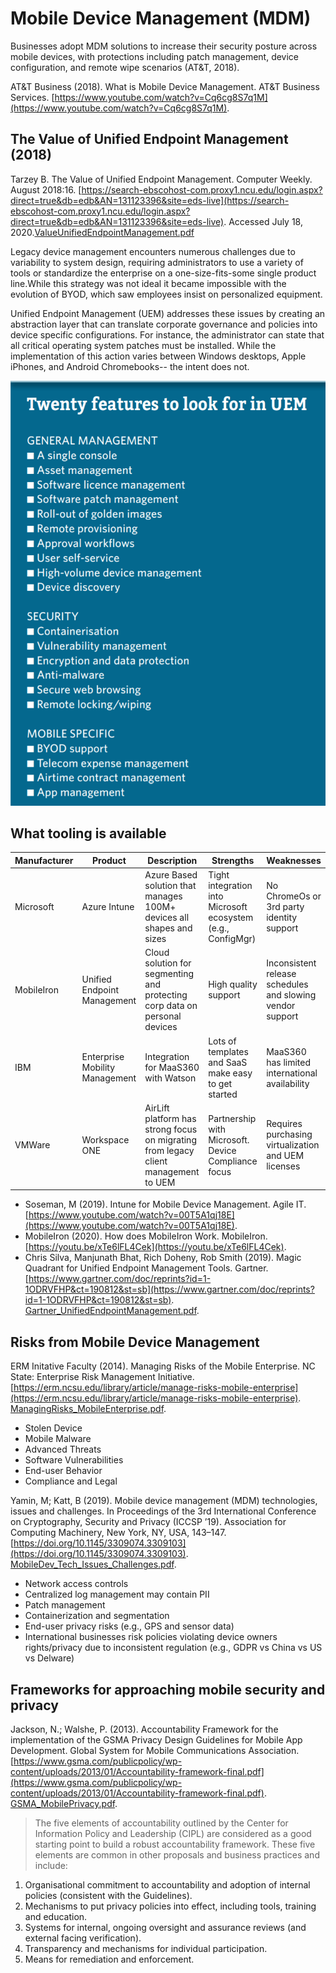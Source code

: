 # Mobile Device Management (MDM)

Businesses adopt MDM solutions to increase their security posture across mobile devices, with protections including patch management, device configuration, and remote wipe scenarios (AT&T, 2018).

AT&T Business (2018). What is Mobile Device Management.  AT&T Business Services. [https://www.youtube.com/watch?v=Cq6cg8S7q1M](https://www.youtube.com/watch?v=Cq6cg8S7q1M).

## The Value of Unified Endpoint Management (2018)

Tarzey B. The Value of Unified Endpoint Management. Computer Weekly. August 2018:16. [https://search-ebscohost-com.proxy1.ncu.edu/login.aspx?direct=true&db=edb&AN=131123396&site=eds-live](https://search-ebscohost-com.proxy1.ncu.edu/login.aspx?direct=true&db=edb&AN=131123396&site=eds-live). Accessed July 18, 2020.[ValueUnifiedEndpointManagement.pdf](ValueUnifiedEndpointManagement.pdf)

Legacy device management encounters numerous challenges due to variability to system design, requiring administrators to use a variety of tools or standardize the enterprise on a one-size-fits-some single product line.While this strategy was not ideal it became impossible with the evolution of BYOD, which saw employees insist on personalized equipment.

Unified Endpoint Management (UEM) addresses these issues by creating an abstraction layer that can translate corporate governance and policies into device specific configurations.  For instance, the administrator can state that all critical operating system patches must be installed.  While the implementation of this action varies between Windows desktops, Apple iPhones, and Android Chromebooks-- the intent does not.

![uem_features.png](uem_features.png)

## What tooling is available

| Manufacturer | Product | Description|Strengths|Weaknesses|
|--------------|---------|------------|---------|----------|
| Microsoft| Azure Intune| Azure Based solution that manages 100M+ devices all shapes and sizes|Tight integration into Microsoft ecosystem (e.g., ConfigMgr)|No ChromeOs or 3rd party identity support|
| MobileIron| Unified Endpoint Management | Cloud solution for segmenting and protecting corp data on personal devices|High quality support|Inconsistent release schedules and slowing vendor support|
| IBM| Enterprise Mobility Management| Integration for MaaS360 with Watson| Lots of templates and SaaS make easy to get started | MaaS360 has limited international availability|
| VMWare| Workspace ONE| AirLift platform has strong focus on migrating from legacy client management to UEM|Partnership with Microsoft.  Device Compliance focus| Requires purchasing virtualization and UEM licenses|

- Soseman, M (2019). Intune for Mobile Device Management. Agile IT. [https://www.youtube.com/watch?v=00T5A1qj18E](https://www.youtube.com/watch?v=00T5A1qj18E).
- MobileIron (2020). How does MobileIron Work. MobileIron. [https://youtu.be/xTe6lFL4Cek](https://youtu.be/xTe6lFL4Cek).
- Chris Silva, Manjunath Bhat, Rich Doheny, Rob Smith (2019). Magic Quadrant for Unified Endpoint Management Tools. Gartner. [https://www.gartner.com/doc/reprints?id=1-1ODRVFHP&ct=190812&st=sb](https://www.gartner.com/doc/reprints?id=1-1ODRVFHP&ct=190812&st=sb). [Gartner_UnifiedEndpointManagement.pdf](Gartner_UnifiedEndpointManagement.pdf).


## Risks from Mobile Device Management

ERM Initative Faculty (2014). Managing Risks of the Mobile Enterprise. NC State: Enterprise Risk Management Initiative. [https://erm.ncsu.edu/library/article/manage-risks-mobile-enterprise](https://erm.ncsu.edu/library/article/manage-risks-mobile-enterprise). [ManagingRisks_MobileEnterprise.pdf](ManagingRisks_MobileEnterprise.pdf).

- Stolen Device
- Mobile Malware
- Advanced Threats
- Software Vulnerabilities
- End-user Behavior
- Compliance and Legal

Yamin, M; Katt, B (2019). Mobile device management (MDM) technologies, issues and challenges. In Proceedings of the 3rd International Conference on Cryptography, Security and Privacy (ICCSP ’19). Association for Computing Machinery, New York, NY, USA, 143–147. [https://doi.org/10.1145/3309074.3309103](https://doi.org/10.1145/3309074.3309103). [MobileDev_Tech_Issues_Challenges.pdf](MobileDev_Tech_Issues_Challenges.pdf).

- Network access controls
- Centralized log management may contain PII
- Patch management
- Containerization and segmentation
- End-user privacy risks (e.g., GPS and sensor data)
- International businesses risk policies violating device owners rights/privacy due to inconsistent regulation (e.g., GDPR vs China vs US vs Delware)

## Frameworks for approaching mobile security and privacy

Jackson, N.; Walshe, P. (2013). Accountability Framework for the implementation of the GSMA Privacy Design Guidelines for Mobile App Development. Global System for Mobile Communications Association. [https://www.gsma.com/publicpolicy/wp-content/uploads/2013/01/Accountability-framework-final.pdf](https://www.gsma.com/publicpolicy/wp-content/uploads/2013/01/Accountability-framework-final.pdf). [GSMA_MobilePrivacy.pdf](GSMA_MobilePrivacy.pdf).

> The five elements of accountability outlined by the Center for Information Policy and Leadership (CIPL) are considered as a good starting point to build a robust accountability framework. These five elements are common
in other proposals and business practices and include:

1. Organisational commitment to accountability and adoption of internal policies (consistent with the Guidelines).
2. Mechanisms to put privacy policies into effect, including tools, training and education. 
3. Systems for internal, ongoing oversight and assurance reviews (and external facing verification).
4. Transparency and mechanisms for individual participation.
5. Means for remediation and enforcement.
